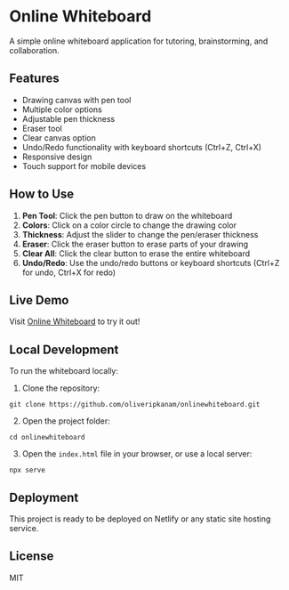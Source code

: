 # Online Whiteboard

A simple online whiteboard application for tutoring, brainstorming, and collaboration.

## Features

- Drawing canvas with pen tool
- Multiple color options
- Adjustable pen thickness
- Eraser tool
- Clear canvas option
- Undo/Redo functionality with keyboard shortcuts (Ctrl+Z, Ctrl+X)
- Responsive design
- Touch support for mobile devices

## How to Use

1. **Pen Tool**: Click the pen button to draw on the whiteboard
2. **Colors**: Click on a color circle to change the drawing color
3. **Thickness**: Adjust the slider to change the pen/eraser thickness
4. **Eraser**: Click the eraser button to erase parts of your drawing
5. **Clear All**: Click the clear button to erase the entire whiteboard
6. **Undo/Redo**: Use the undo/redo buttons or keyboard shortcuts (Ctrl+Z for undo, Ctrl+X for redo)

## Live Demo

Visit [Online Whiteboard](https://your-netlify-url.netlify.app) to try it out!

## Local Development

To run the whiteboard locally:

1. Clone the repository:
```
git clone https://github.com/oliveripkanam/onlinewhiteboard.git
```

2. Open the project folder:
```
cd onlinewhiteboard
```

3. Open the `index.html` file in your browser, or use a local server:
```
npx serve
```

## Deployment

This project is ready to be deployed on Netlify or any static site hosting service.

## License

MIT 